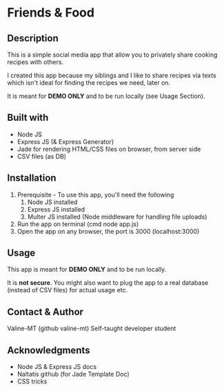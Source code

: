 # Friends & Food

Description
-----------------
This is a simple social media app that allow you to privately share cooking recipes with others.

I created this app because my siblings and I like to share recipes via texts which isn't ideal for finding the recipes we need, later on.

It is meant for **DEMO ONLY** and to be run locally (see Usage Section).

Built with
-----------------
- Node JS
- Express JS (& Express Generator)
- Jade for rendering HTML/CSS files on browser, from server side
- CSV files (as DB)

Installation
-----------------
1. Prerequisite - To use this app, you'll need the following
   1. Node JS installed
   2. Express JS installed
   3. Multer JS installed (Node middleware for handling file uploads)
2. Run the app on terminal (cmd node app.js)
3. Open the app on any browser, the port is 3000 (localhost:3000)

Usage
-----------------
This app is meant for **DEMO ONLY** and to be run locally.

It is **not secure**. You might also want to plug the app to a real database (instead of CSV files) for actual usage etc.

Contact & Author
-----------------
Valine-MT (github valine-mt)
Self-taught developer student

Acknowledgments
-----------------
- Node JS & Express JS docs
- Naltatis github (for Jade Template Doc)
- CSS tricks
	
